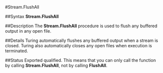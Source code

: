 
#Stream.FlushAll

##Syntax
**Stream.FlushAll**



##Description
The **Stream.FlushAll** procedure is used to flush any buffered output in any open file. 



##Details
Turing automatically flushes any buffered output when a stream is closed. Turing also automatically closes any open files when execution is terminated.



##Status
Exported qualified.
This means that you can only call the function by calling **Stream.FlushAll**, not by calling **FlushAll**.


